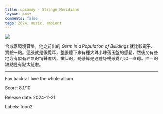 ```yaml
---
title: upsammy - Strange Meridians
layout: post
comments: false
tags: 2024, music, ambient
---
```


![](https://i.discogs.com/OXWPBKoP2_WT9wt54CD4L5OnjmDdC4S1tkJUKz83Zvk/rs:fit/g:sm/q:90/h:600/w:600/czM6Ly9kaXNjb2dz/LWRhdGFiYXNlLWlt/YWdlcy9SLTMyMDg1/NTQwLTE3Mjk2OTk3/MTUtMzI2Ny5qcGVn.jpeg)

合成器環境音樂。他之前出的 _Germ in a Population of Buildings_ 就比較電子、實驗一點。這張就是很悅耳，整張聽下來有種大珠小珠落玉盤的感覺，然後又有些地方有似有若無的悄聲說話，蠻仙的，聽感算是通體舒暢感覺可以一直聽。唯一的缺點是有點太短啦。

---

Fav tracks: I love the whole album

Score: 8.1/10

Release date: 2024-11-21

Labels: topo2


